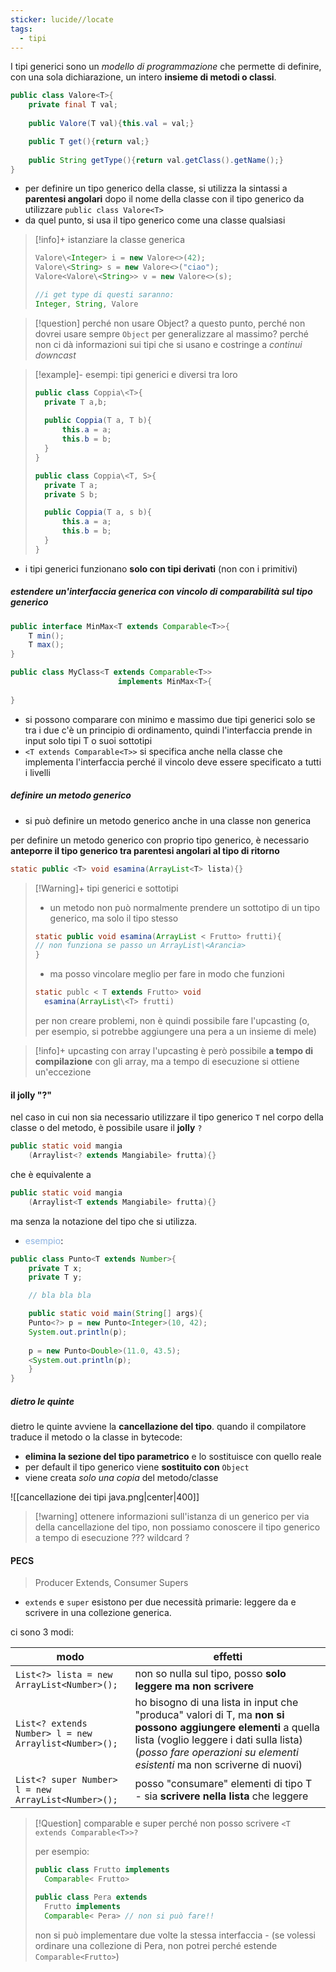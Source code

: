 ```yaml
---
sticker: lucide//locate
tags:
  - tipi
---
```

I tipi generici sono un *modello di programmazione* che permette di definire, con una sola dichiarazione, un intero **insieme di metodi o classi**.

```java
public class Valore<T>{
	private final T val;
	
	public Valore(T val){this.val = val;}

	public T get(){return val;}
	
	public String getType(){return val.getClass().getName();}
}
```

- per definire un tipo generico della classe, si utilizza la sintassi a **parentesi angolari** dopo il nome della classe con il tipo generico da utilizzare `public class Valore<T>`
- da quel punto, si usa il tipo generico come una classe qualsiasi

>[!info]+ istanziare la classe generica
>```java
>Valore\<Integer> i = new Valore<>(42);
>Valore\<String> s = new Valore<>("ciao");
>Valore<Valore\<String>> v = new Valore<>(s);
>
>//i get type di questi saranno: 
>Integer, String, Valore
>```

>[!question] perché non usare Object?
>a questo punto, perché non dovrei usare sempre `Object` per generalizzare al massimo? 
>perché non ci dà informazioni sui tipi che si usano e costringe a *continui downcast*

> [!example]- esempi: tipi generici e diversi tra loro
> ```java
> public class Coppia\<T>{
> 	private T a,b;
> 	
> 	public Coppia(T a, T b){
> 		this.a = a;
> 		this.b = b;
> 	}
> }
> ```
>  
> ```java
> public class Coppia\<T, S>{
> 	private T a;
> 	private S b;
> 
> 	public Coppia(T a, s b){
> 		this.a = a;
> 		this.b = b;
> 	}
> }
> ```
> 

- i tipi generici funzionano **solo con tipi derivati** (non con i primitivi)

##### estendere un'interfaccia generica con vincolo di comparabilità sul tipo generico
```java
public interface MinMax<T extends Comparable<T>>{
	T min();
	T max();
}

public class MyClass<T extends Comparable<T>>
						implements MinMax<T>{
	
}

```

- si possono comparare con minimo e massimo due tipi generici solo se tra i due c'è un principio di ordinamento, quindi l'interfaccia prende in input solo tipi T o suoi sottotipi
- `<T extends Comparable<T>>` si specifica anche nella classe che implementa l'interfaccia perché il vincolo deve essere specificato a tutti i livelli

##### definire un metodo generico
- si può definire un metodo generico anche in una classe non generica
 
per definire un metodo generico con proprio tipo generico, è necessario **anteporre il tipo generico tra parentesi angolari al tipo di ritorno**

```java
static public <T> void esamina(ArrayList<T> lista){}
```

>[!Warning]+ tipi generici e sottotipi
>- un metodo non può normalmente prendere un sottotipo di un tipo generico, ma solo il tipo stesso 
>```java
>static public void esamina(ArrayList < Frutto> frutti){
>// non funziona se passo un ArrayList\<Arancia>
>}
>```
> 
>- ma posso vincolare meglio per fare in modo che funzioni
>```java
>static publc < T extends Frutto> void
>	esamina(ArrayList\<T> frutti)
>```
>per non creare problemi, non è quindi possibile fare l'upcasting (o, per esempio, si potrebbe aggiungere una pera a un insieme di mele)

>[!info]+ upcasting con array
>l'upcasting è però possibile **a tempo di compilazione** con gli array, ma a tempo di esecuzione si ottiene un'eccezione

#### il jolly "?"
nel caso in cui non sia necessario utilizzare il tipo generico `T` nel corpo della classe o del metodo, è possibile usare il **jolly** `?` 
```java
public static void mangia
	(Arraylist<? extends Mangiabile> frutta){}
```
che è equivalente a 

```java
public static void mangia
	(Arraylist<T extends Mangiabile> frutta){}
```
ma senza la notazione del tipo che si utilizza.

- <font color="#8db3e2">esempio</font>:
```java
public class Punto<T extends Number>{
	private T x;
	private T y;

	// bla bla bla

	public static void main(String[] args){
	Punto<?> p = new Punto<Integer>(10, 42);
	System.out.println(p);
	
	p = new Punto<Double>(11.0, 43.5);
	<System.out.println(p);
	}
}
```

##### dietro le quinte
dietro le quinte avviene la **cancellazione del tipo**.
quando il compilatore traduce il metodo o la classe in bytecode:
- **elimina la sezione del tipo parametrico** e lo sostituisce con quello reale
- per default il tipo generico viene **sostituito con** `Object`
- viene creata *solo una copia* del metodo/classe
 
![[cancellazione dei tipi java.png|center|400]]

>[!warning] ottenere informazioni sull'istanza di un generico
>per via della cancellazione del tipo, non possiamo conoscere il tipo generico a tempo di esecuzione 
>??? wildcard ?

#### PECS
> Producer Extends, Consumer Supers

- `extends` e `super` esistono per due necessità primarie: leggere da e scrivere in una collezione generica.

ci sono 3 modi:

| modo                                                  | effetti                                                                                                                                                                                                                            |
| ----------------------------------------------------- | ---------------------------------------------------------------------------------------------------------------------------------------------------------------------------------------------------------------------------------- |
| `List<?> lista = new ArrayList<Number>();`            | non so nulla sul tipo, posso **solo leggere ma non scrivere**                                                                                                                                                                      |
| `List<? extends Number> l = new Arraylist<Number>();` | ho bisogno di una lista in input che "produca" valori di T, ma **non si possono aggiungere elementi** a quella lista (voglio leggere i dati sulla lista) (*posso fare operazioni su elementi esistenti* ma non scriverne di nuovi) |
| `List<? super Number> l = new ArrayList<Number>();`   | posso "consumare" elementi di tipo T - sia **scrivere nella lista** che leggere                                                                                                                                                    |

> [!Question] comparable e super
> perché non posso scrivere `<T extends Comparable<T>>?`
> 
> per esempio:
> ```java
> public class Frutto implements 
> 	Comparable< Frutto>
> 
> public class Pera extends 
> 	Frutto implements 
> 	Comparable< Pera> // non si può fare!!
>```
>  non si può implementare due volte la stessa interfaccia - (se volessi ordinare una collezione di Pera, non potrei perché estende `Comparable<Frutto>`)
